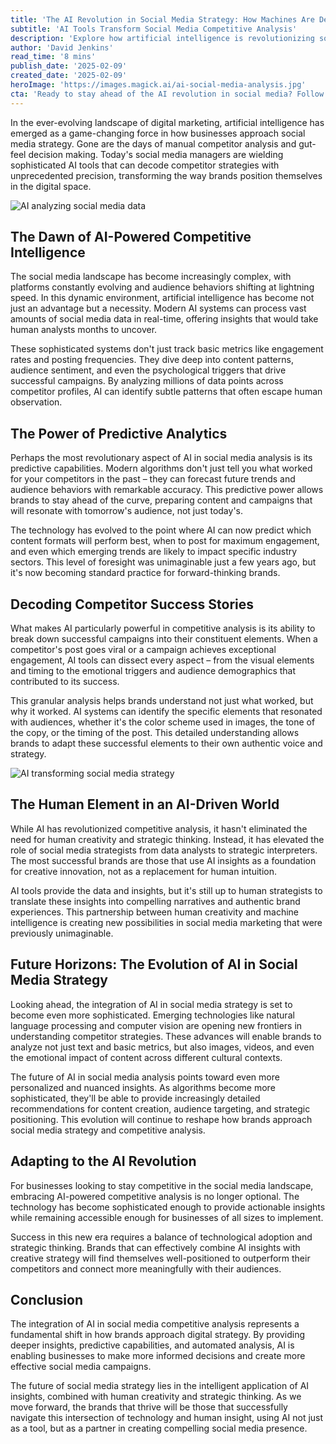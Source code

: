 ```yaml
---
title: 'The AI Revolution in Social Media Strategy: How Machines Are Decoding Competitor Success'
subtitle: 'AI Tools Transform Social Media Competitive Analysis'
description: 'Explore how artificial intelligence is revolutionizing social media strategy by enabling unprecedented competitor analysis and predictive insights. Learn how modern AI tools are transforming how brands decode competitor success and stay ahead in the digital space.'
author: 'David Jenkins'
read_time: '8 mins'
publish_date: '2025-02-09'
created_date: '2025-02-09'
heroImage: 'https://images.magick.ai/ai-social-media-analysis.jpg'
cta: 'Ready to stay ahead of the AI revolution in social media? Follow us on LinkedIn for the latest insights and strategies in AI-powered social media marketing.'
---
```


In the ever-evolving landscape of digital marketing, artificial intelligence has emerged as a game-changing force in how businesses approach social media strategy. Gone are the days of manual competitor analysis and gut-feel decision making. Today's social media managers are wielding sophisticated AI tools that can decode competitor strategies with unprecedented precision, transforming the way brands position themselves in the digital space.

![AI analyzing social media data](https://i.magick.ai/PIXE/1739131853485_magick_img.webp)

## The Dawn of AI-Powered Competitive Intelligence

The social media landscape has become increasingly complex, with platforms constantly evolving and audience behaviors shifting at lightning speed. In this dynamic environment, artificial intelligence has become not just an advantage but a necessity. Modern AI systems can process vast amounts of social media data in real-time, offering insights that would take human analysts months to uncover.

These sophisticated systems don't just track basic metrics like engagement rates and posting frequencies. They dive deep into content patterns, audience sentiment, and even the psychological triggers that drive successful campaigns. By analyzing millions of data points across competitor profiles, AI can identify subtle patterns that often escape human observation.

## The Power of Predictive Analytics

Perhaps the most revolutionary aspect of AI in social media analysis is its predictive capabilities. Modern algorithms don't just tell you what worked for your competitors in the past – they can forecast future trends and audience behaviors with remarkable accuracy. This predictive power allows brands to stay ahead of the curve, preparing content and campaigns that will resonate with tomorrow's audience, not just today's.

The technology has evolved to the point where AI can now predict which content formats will perform best, when to post for maximum engagement, and even which emerging trends are likely to impact specific industry sectors. This level of foresight was unimaginable just a few years ago, but it's now becoming standard practice for forward-thinking brands.

## Decoding Competitor Success Stories

What makes AI particularly powerful in competitive analysis is its ability to break down successful campaigns into their constituent elements. When a competitor's post goes viral or a campaign achieves exceptional engagement, AI tools can dissect every aspect – from the visual elements and timing to the emotional triggers and audience demographics that contributed to its success.

This granular analysis helps brands understand not just what worked, but why it worked. AI systems can identify the specific elements that resonated with audiences, whether it's the color scheme used in images, the tone of the copy, or the timing of the post. This detailed understanding allows brands to adapt these successful elements to their own authentic voice and strategy.

![AI transforming social media strategy](https://i.magick.ai/PIXE/1739131853488_magick_img.webp)

## The Human Element in an AI-Driven World

While AI has revolutionized competitive analysis, it hasn't eliminated the need for human creativity and strategic thinking. Instead, it has elevated the role of social media strategists from data analysts to strategic interpreters. The most successful brands are those that use AI insights as a foundation for creative innovation, not as a replacement for human intuition.

AI tools provide the data and insights, but it's still up to human strategists to translate these insights into compelling narratives and authentic brand experiences. This partnership between human creativity and machine intelligence is creating new possibilities in social media marketing that were previously unimaginable.

## Future Horizons: The Evolution of AI in Social Media Strategy

Looking ahead, the integration of AI in social media strategy is set to become even more sophisticated. Emerging technologies like natural language processing and computer vision are opening new frontiers in understanding competitor strategies. These advances will enable brands to analyze not just text and basic metrics, but also images, videos, and even the emotional impact of content across different cultural contexts.

The future of AI in social media analysis points toward even more personalized and nuanced insights. As algorithms become more sophisticated, they'll be able to provide increasingly detailed recommendations for content creation, audience targeting, and strategic positioning. This evolution will continue to reshape how brands approach social media strategy and competitive analysis.

## Adapting to the AI Revolution

For businesses looking to stay competitive in the social media landscape, embracing AI-powered competitive analysis is no longer optional. The technology has become sophisticated enough to provide actionable insights while remaining accessible enough for businesses of all sizes to implement.

Success in this new era requires a balance of technological adoption and strategic thinking. Brands that can effectively combine AI insights with creative strategy will find themselves well-positioned to outperform their competitors and connect more meaningfully with their audiences.

## Conclusion

The integration of AI in social media competitive analysis represents a fundamental shift in how brands approach digital strategy. By providing deeper insights, predictive capabilities, and automated analysis, AI is enabling businesses to make more informed decisions and create more effective social media campaigns.

The future of social media strategy lies in the intelligent application of AI insights, combined with human creativity and strategic thinking. As we move forward, the brands that thrive will be those that successfully navigate this intersection of technology and human insight, using AI not just as a tool, but as a partner in creating compelling social media presence.